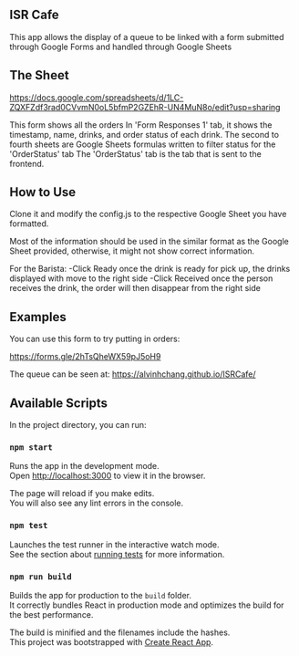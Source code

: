 
## ISR Cafe

This app allows the display of a queue to be linked with a form submitted through Google Forms and handled through Google Sheets

## The Sheet
https://docs.google.com/spreadsheets/d/1LC-ZQXFZdf3rad0CVvmN0oL5bfmP2GZEhR-UN4MuN8o/edit?usp=sharing

This form shows all the orders
In 'Form Responses 1' tab, it shows the timestamp, name, drinks, and order status of each drink.
The second to fourth sheets are Google Sheets formulas written to filter status for the 'OrderStatus' tab
The 'OrderStatus' tab is the tab that is sent to the frontend.

## How to Use

Clone it and modify the config.js to the respective Google Sheet you have formatted.

Most of the information should be used in the similar format as the Google Sheet provided, otherwise, it might not show correct information.

For the Barista:
-Click Ready once the drink is ready for pick up, the drinks displayed with move to the right side
-Click Received once the person receives the drink, the order will then disappear from the right side

## Examples
You can use this form to try putting in orders:

https://forms.gle/2hTsQheWX59pJ5oH9

The queue can be seen at:
https://alvinhchang.github.io/ISRCafe/

## Available Scripts

In the project directory, you can run:

### `npm start`

Runs the app in the development mode.<br>
Open [http://localhost:3000](http://localhost:3000) to view it in the browser.

The page will reload if you make edits.<br>
You will also see any lint errors in the console.

### `npm test`

Launches the test runner in the interactive watch mode.<br>
See the section about [running tests](https://facebook.github.io/create-react-app/docs/running-tests) for more information.

### `npm run build`

Builds the app for production to the `build` folder.<br>
It correctly bundles React in production mode and optimizes the build for the best performance.

The build is minified and the filenames include the hashes.<br>
This project was bootstrapped with [Create React App](https://github.com/facebook/create-react-app).
